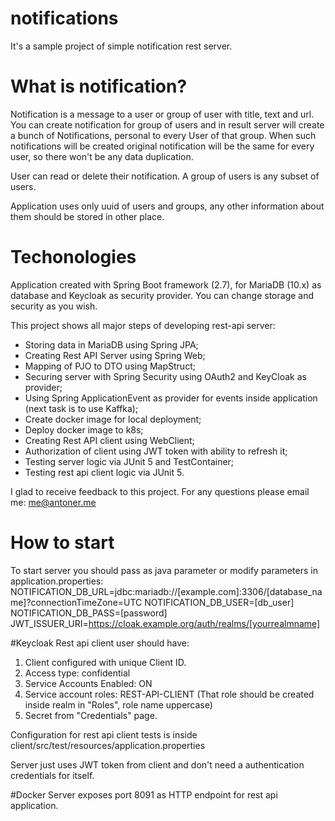# notifications
It's a sample project of simple notification rest server.

# What is notification?
Notification is a message to a user or group of user with title, text and url.
You can create notification for group of users and in result server will create a bunch of Notifications, personal to every User of that group.
When such notifications will be created original notification will be the same for every user, so there won't be any data duplication.

User can read or delete their notification. 
A group of users is any subset of users.

Application uses only uuid of users and groups, any other information about them should be stored in other place.

# Techonologies
Application created with Spring Boot framework (2.7), for MariaDB (10.x) as database and Keycloak as security provider.
You can change storage and security as you wish.

This project shows all major steps of developing rest-api server:
- Storing data in MariaDB using Spring JPA;
- Creating Rest API Server using Spring Web;
- Mapping of PJO to DTO using MapStruct;
- Securing server with Spring Security using OAuth2 and KeyCloak as provider;
- Using Spring ApplicationEvent as provider for events inside application (next task is to use Kaffka);
- Create docker image for local deployment;
- Deploy docker image to k8s;
- Creating Rest API client using WebClient;
- Authorization of client using JWT token with ability to refresh it;
- Testing server logic via JUnit 5 and TestContainer;
- Testing rest api client logic via JUnit 5.

I glad to receive feedback to this project. For any questions please email me: me@antoner.me

# How to start
To start server you should pass as java parameter or modify parameters in application.properties:
NOTIFICATION_DB_URL=jdbc:mariadb://[example.com]:3306/[database_name]?connectionTimeZone=UTC
NOTIFICATION_DB_USER=[db_user]
NOTIFICATION_DB_PASS=[password]
JWT_ISSUER_URI=https://cloak.example.org/auth/realms/[yourrealmname]

#Keycloak
Rest api client user should have:
1. Client configured with unique Client ID.
2. Access type: confidential
3. Service Accounts Enabled: ON
4. Service account roles: REST-API-CLIENT (That role should be created inside realm in "Roles", role name uppercase)
5. Secret from "Credentials" page.

Configuration for rest api client tests is inside client/src/test/resources/application.properties

Server just uses JWT token from client and don't need a authentication credentials for itself.

#Docker
Server exposes port 8091 as HTTP endpoint for rest api application.

